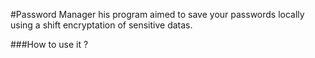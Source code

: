 #Password Manager
his program aimed to save your passwords locally using a shift encryptation of sensitive datas.

###How to use it ?
